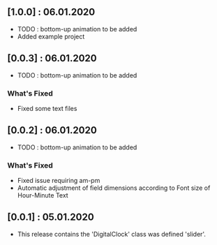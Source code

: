 ## [1.0.0] : 06.01.2020
* TODO : bottom-up animation to be added
*  Added example project

## [0.0.3] : 06.01.2020
* TODO : bottom-up animation to be added
### What's Fixed
*  Fixed some text files

## [0.0.2] : 06.01.2020
* TODO : bottom-up animation to be added

### What's Fixed

*  Fixed issue requiring am-pm
*  Automatic adjustment of field dimensions according to Font size of Hour-Minute Text

## [0.0.1] : 05.01.2020
* This release contains the 'DigitalClock' class was defined 'slider'. 

